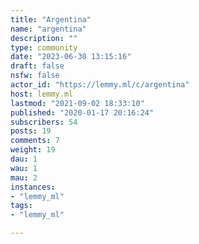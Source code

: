 ```yaml
---
title: "Argentina" 
name: "argentina"
description: ""
type: community
date: "2023-06-30 13:15:16"
draft: false
nsfw: false
actor_id: "https://lemmy.ml/c/argentina"
host: lemmy.ml
lastmod: "2021-09-02 18:33:10"
published: "2020-01-17 20:16:24"
subscribers: 54
posts: 19
comments: 7
weight: 19
dau: 1
wau: 1
mau: 2
instances:
- "lemmy_ml"
tags: 
- "lemmy_ml"

---
```


